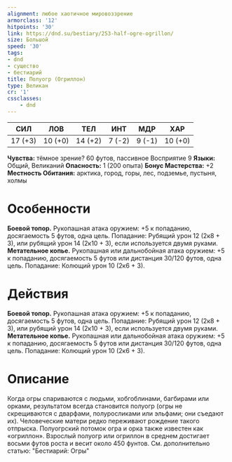 ```yaml
---
alignment: любое хаотичное мировоззрение
armorclass: '12'
hitpoints: '30'
link: https://dnd.su/bestiary/253-half-ogre-ogrillon/
size: Большой
speed: '30'
tags:
- dnd
- существо
- бестиарий
title: Полуогр (Огриллон)
type: Великан
cr: '1'
cssclasses:
    - dnd
---
```



| СИЛ | ЛОВ | ТЕЛ | ИНТ | МДР | ХАР |
|---|---|---|---|---|---|
| 17 (+3) | 10 (+0) | 14 (+2) | 7 (-2) | 9 (-1) | 10 (+0) |
**Чувства:** тёмное зрение? 60 футов, пассивное Восприятие 9
**Языки:** Общий, Великаний
**Опасность:** 1 (200 опыта)
**Бонус Мастерства:** +2
**Местность Обитания:** арктика, город, горы, лес, подземье, пустыня, холмы


# Особенности
**Боевой топор.** Рукопашная атака оружием: +5 к попаданию, досягаемость 5 футов, одна цель. Попадание: Рубящий урон 12 (2к8 + 3), или рубящий урон 14 (2к10 + 3), если используется двумя руками.
**Метательное копье.** Рукопашная или дальнобойная атака оружием: +5 к попаданию, досягаемость 5 футов или дистанция 30/120 футов, одна цель. Попадание: Колющий урон 10 (2к6 + 3).


# Действия
**Боевой топор.** Рукопашная атака оружием: +5 к попаданию, досягаемость 5 футов, одна цель. Попадание: Рубящий урон 12 (2к8 + 3), или рубящий урон 14 (2к10 + 3), если используется двумя руками.
**Метательное копье.** Рукопашная или дальнобойная атака оружием: +5 к попаданию, досягаемость 5 футов или дистанция 30/120 футов, одна цель. Попадание: Колющий урон 10 (2к6 + 3).


# Описание
Когда огры спариваются с людьми, хобгоблинами, багбирами или орками, результатом всегда становится полуогр (огры не скрещиваются с дварфами, полуросликами или эльфами; они съедают их). Человеческие матери редко переживают рождение такого отпрыска. Полуогрский потомок огра и орка также известен как «огриллон». Взрослый полуогр или огриллон в среднем достигает восьми футов роста и весит около 450 фунтов. См. дополнительно статью: "Бестиарий: Огры"